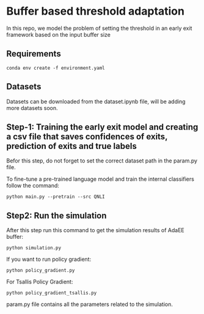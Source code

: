 # Buffer based threshold adaptation
In this repo, we model the problem of setting the threshold in an early exit framework based on the input buffer size

## Requirements

```Requirements
conda env create -f environment.yaml
```

## Datasets
Datasets can be downloaded from the dataset.ipynb file, will be adding more datasets soon.

## Step-1: Training the early exit model and creating a csv file that saves confidences of exits, prediction of exits and true labels 

Befor this step, do not forget to set the correct dataset path in the param.py file.

To fine-tune a pre-trained language model and train the internal classifiers follow the command:

```Training and creating the csv of confidences
python main.py --pretrain --src QNLI
```

## Step2: Run the simulation

After this step run this command to get the simulation results of AdaEE buffer:

```Simulation run
python simulation.py
```

If you want to run policy gradient: 

```PG-Simulation run
python policy_gradient.py
```

For Tsallis Policy Gradient:

```TPG-Simulation run
python policy_gradient_tsallis.py
```

param.py file contains all the parameters related to the simulation.


